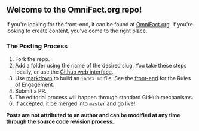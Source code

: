 ## Welcome to the OmniFact.org repo!

If you're looking for the front-end, it can be found at [OmniFact.org](https://omnifact.org). If you're looking to create content, you've come to the right place.

### The Posting Process
1. Fork the repo.
2. Add a folder using the name of the desired slug. You take these steps locally, or use the [Github web interface](https://github.com/KirstieJane/STEMMRoleModels/wiki/Creating-new-folders-in-GitHub-repository-via-the-browser).
3. Use [markdown](https://guides.github.com/features/mastering-markdown/) to build an `index.md` file. See the [front-end](https://omnifact.org) for the Rules of Engagement.
4. Submit a PR.
5. The editorial process will happen through standard GitHub mechanisms.
6. If accepted, it be merged into `master` and go live!

**Posts are not attributed to an author and can be modified at any time through the source code revision process.**

